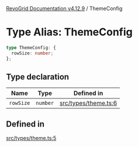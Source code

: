 [RevoGrid Documentation v4.12.9](README.md) / ThemeConfig

# Type Alias: ThemeConfig

```ts
type ThemeConfig: {
  rowSize: number;
};
```

## Type declaration

| Name | Type | Defined in |
| ------ | ------ | ------ |
| `rowSize` | `number` | [src/types/theme.ts:6](https://github.com/revolist/revogrid/blob/5b626b1ece93ea60f82047d059b8a2635455feb4/src/types/theme.ts#L6) |

## Defined in

[src/types/theme.ts:5](https://github.com/revolist/revogrid/blob/5b626b1ece93ea60f82047d059b8a2635455feb4/src/types/theme.ts#L5)
